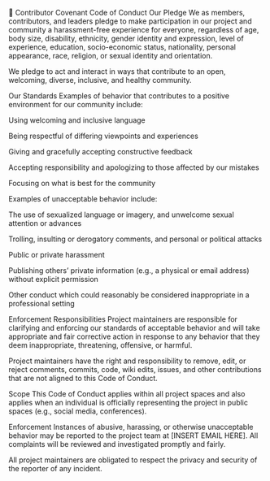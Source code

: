 📜 Contributor Covenant Code of Conduct
Our Pledge
We as members, contributors, and leaders pledge to make participation in our project and community a harassment-free experience for everyone, regardless of age, body size, disability, ethnicity, gender identity and expression, level of experience, education, socio-economic status, nationality, personal appearance, race, religion, or sexual identity and orientation.

We pledge to act and interact in ways that contribute to an open, welcoming, diverse, inclusive, and healthy community.

Our Standards
Examples of behavior that contributes to a positive environment for our community include:

Using welcoming and inclusive language

Being respectful of differing viewpoints and experiences

Giving and gracefully accepting constructive feedback

Accepting responsibility and apologizing to those affected by our mistakes

Focusing on what is best for the community

Examples of unacceptable behavior include:

The use of sexualized language or imagery, and unwelcome sexual attention or advances

Trolling, insulting or derogatory comments, and personal or political attacks

Public or private harassment

Publishing others’ private information (e.g., a physical or email address) without explicit permission

Other conduct which could reasonably be considered inappropriate in a professional setting

Enforcement Responsibilities
Project maintainers are responsible for clarifying and enforcing our standards of acceptable behavior and will take appropriate and fair corrective action in response to any behavior that they deem inappropriate, threatening, offensive, or harmful.

Project maintainers have the right and responsibility to remove, edit, or reject comments, commits, code, wiki edits, issues, and other contributions that are not aligned to this Code of Conduct.

Scope
This Code of Conduct applies within all project spaces and also applies when an individual is officially representing the project in public spaces (e.g., social media, conferences).

Enforcement
Instances of abusive, harassing, or otherwise unacceptable behavior may be reported to the project team at [INSERT EMAIL HERE]. All complaints will be reviewed and investigated promptly and fairly.

All project maintainers are obligated to respect the privacy and security of the reporter of any incident.

